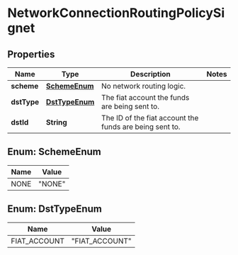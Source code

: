 

# NetworkConnectionRoutingPolicySignet


## Properties

| Name | Type | Description | Notes |
|------------ | ------------- | ------------- | -------------|
|**scheme** | [**SchemeEnum**](#SchemeEnum) | No network routing logic. |  |
|**dstType** | [**DstTypeEnum**](#DstTypeEnum) | The fiat account the funds are being sent to. |  |
|**dstId** | **String** | The ID of the fiat account the funds are being sent to. |  |



## Enum: SchemeEnum

| Name | Value |
|---- | -----|
| NONE | &quot;NONE&quot; |



## Enum: DstTypeEnum

| Name | Value |
|---- | -----|
| FIAT_ACCOUNT | &quot;FIAT_ACCOUNT&quot; |




